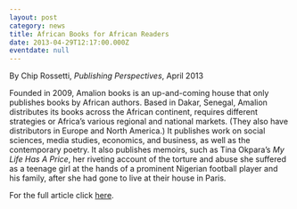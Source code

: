 ```yaml
---
layout: post
category: news
title: African Books for African Readers
date: 2013-04-29T12:17:00.000Z
eventdate: null
---
```

By Chip Rossetti, *Publishing Perspectives*, April 2013

Founded in 2009, Amalion books is an up-and-coming house that only publishes books by African authors. Based in Dakar, Senegal, Amalion distributes its books across the African continent, requires different strategies or Africa’s various regional and national markets. (They also have distributors in Europe and North America.) It publishes work on social sciences, media studies, economics, and business, as well as the contemporary poetry. It also publishes memoirs, such as Tina Okpara’s *My Life Has A Price*, her riveting account of the torture and abuse she suffered as a teenage girl at the hands of a prominent Nigerian football player and his family, after she had gone to live at their house in Paris.

For the full article click [here](https://publishingperspectives.com/2013/04/african-books-for-african-readers/).